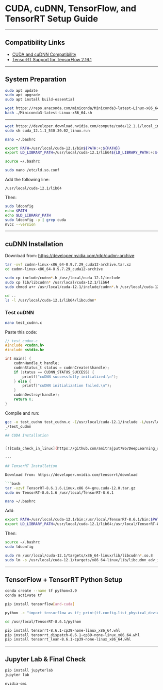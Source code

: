 
# CUDA, cuDNN, TensorFlow, and TensorRT Setup Guide

---

## Compatibility Links

- [CUDA and cuDNN Compatibility](https://www.tensorflow.org/install/source#gpu_support_2)
- [TensorRT Support for TensorFlow 2.16.1](https://github.com/tensorflow/tensorflow/issues/61468)

---

## System Preparation

```bash
sudo apt update
sudo apt upgrade
sudo apt install build-essential

wget https://repo.anaconda.com/miniconda/Miniconda3-latest-Linux-x86_64.sh
bash ./Miniconda3-latest-Linux-x86_64.sh
```

---


```bash
wget https://developer.download.nvidia.com/compute/cuda/12.1.1/local_installers/cuda_12.1.1_530.30.02_linux.run
sudo sh cuda_12.1.1_530.30.02_linux.run

nano ~/.bashrc

export PATH=/usr/local/cuda-12.1/bin${PATH:+:${PATH}}
export LD_LIBRARY_PATH=/usr/local/cuda-12.1/lib64${LD_LIBRARY_PATH:+:${LD_LIBRARY_PATH}}

source ~/.bashrc

sudo nano /etc/ld.so.conf
```

Add the following line:
```
/usr/local/cuda-12.1/lib64
```

Then:

```bash
sudo ldconfig
echo $PATH
echo $LD_LIBRARY_PATH
sudo ldconfig -p | grep cuda
nvcc --version
```

---

## cuDNN Installation

Download from: https://developer.nvidia.com/rdp/cudnn-archive

```bash
tar -xvf cudnn-linux-x86_64-8.9.7.29_cuda12-archive.tar.xz
cd cudnn-linux-x86_64-8.9.7.29_cuda12-archive

sudo cp include/cudnn*.h /usr/local/cuda-12.1/include
sudo cp lib/libcudnn* /usr/local/cuda-12.1/lib64
sudo chmod a+r /usr/local/cuda-12.1/include/cudnn*.h /usr/local/cuda-12.1/lib64/libcudnn*

cd ..
ls -l /usr/local/cuda-12.1/lib64/libcudnn*
```

### Test cuDNN

```bash
nano test_cudnn.c
```

Paste this code:

```c
// test_cudnn.c
#include <cudnn.h>
#include <stdio.h>

int main() {
    cudnnHandle_t handle;
    cudnnStatus_t status = cudnnCreate(&handle);
    if (status == CUDNN_STATUS_SUCCESS) {
        printf("cuDNN successfully initialized.\n");
    } else {
        printf("cuDNN initialization failed.\n");
    }
    cudnnDestroy(handle);
    return 0;
}
```

Compile and run:

```bash
gcc -o test_cudnn test_cudnn.c -I/usr/local/cuda-12.1/include -L/usr/local/cuda-12.1/lib64 -lcudnn
./test_cudnn
`
## CUDA Installation


[![Cuda_check_in_linux](https://github.com/amitrajput786/DeepLearning_system_setup/blob/main/Cuda_installation/verify_cuda_installation.png)]``

---

## TensorRT Installation

Download from: https://developer.nvidia.com/tensorrt/download

```bash
tar -xzvf TensorRT-8.6.1.6.Linux.x86_64-gnu.cuda-12.0.tar.gz
sudo mv TensorRT-8.6.1.6 /usr/local/TensorRT-8.6.1

nano ~/.bashrc
```

Add:

```bash
export PATH=/usr/local/cuda-12.1/bin:/usr/local/TensorRT-8.6.1/bin:$PATH
export LD_LIBRARY_PATH=/usr/local/cuda-12.1/lib64:/usr/local/TensorRT-8.6.1/lib:$LD_LIBRARY_PATH
```

Then:

```bash
source ~/.bashrc
sudo ldconfig

sudo rm /usr/local/cuda-12.1/targets/x86_64-linux/lib/libcudnn*.so.8
sudo ln -s /usr/local/cuda-12.1/targets/x86_64-linux/lib/libcudnn_adv_infer.so.8.x.x /usr/local/cuda-12.1/targets/x86_64-linux/lib/libcudnn_adv_infer.so.8
```

---

## TensorFlow + TensorRT Python Setup

```bash
conda create --name tf python=3.9
conda activate tf

pip install tensorflow[and-cuda]

python -c "import tensorflow as tf; print(tf.config.list_physical_devices('GPU'))"

cd /usr/local/TensorRT-8.6.1/python

pip install tensorrt-8.6.1-cp39-none-linux_x86_64.whl
pip install tensorrt_dispatch-8.6.1-cp39-none-linux_x86_64.whl
pip install tensorrt_lean-8.6.1-cp39-none-linux_x86_64.whl
```

---

## Jupyter Lab & Final Check

```bash
pip install jupyterlab
jupyter lab

nvidia-smi
```
